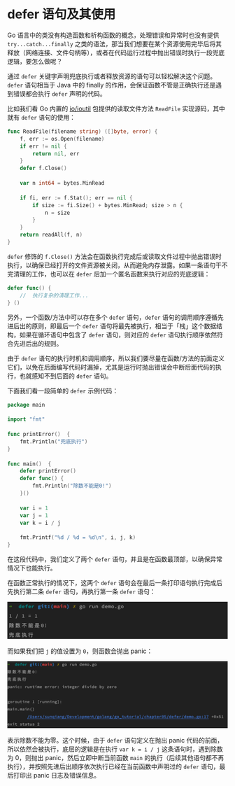 # defer 语句及其使用

Go 语言中的类没有构造函数和析构函数的概念，处理错误和异常时也没有提供 `try...catch...finally` 之类的语法，那当我们想要在某个资源使用完毕后将其释放（网络连接、文件句柄等），或者在代码运行过程中抛出错误时执行一段兜底逻辑，要怎么做呢？

通过 `defer` 关键字声明兜底执行或者释放资源的语句可以轻松解决这个问题。`defer` 语句相当于 Java 中的 finally 的作用，会保证函数不管是正确执行还是遇到错误都会执行 `defer` 声明的代码。

比如我们看 Go 内置的 [io/ioutil](https://golang.google.cn/pkg/io/ioutil/) 包提供的读取文件方法 `ReadFile` 实现源码，其中就有 `defer` 语句的使用：

```go
func ReadFile(filename string) ([]byte, error) {
    f, err := os.Open(filename)
    if err != nil {
        return nil, err
    }
    defer f.Close()

    var n int64 = bytes.MinRead

    if fi, err := f.Stat(); err == nil {
        if size := fi.Size() + bytes.MinRead; size > n {
            n = size
        }
    }
    return readAll(f, n)
}
```

`defer` 修饰的 `f.Close()` 方法会在函数执行完成后或读取文件过程中抛出错误时执行，以确保已经打开的文件资源被关闭，从而避免内存泄露。如果一条语句干不完清理的工作，也可以在 `defer` 后加一个匿名函数来执行对应的兜底逻辑：

```go
defer func() { 
    //  执行复杂的清理工作... 
} ()
```

另外，一个函数/方法中可以存在多个 `defer` 语句，`defer` 语句的调用顺序遵循先进后出的原则，即最后一个 `defer` 语句将最先被执行，相当于「栈」这个数据结构，如果在循环语句中包含了 `defer` 语句，则对应的 `defer` 语句执行顺序依然符合先进后出的规则。

由于 `defer` 语句的执行时机和调用顺序，所以我们要尽量在函数/方法的前面定义它们，以免在后面编写代码时漏掉，尤其是运行时抛出错误会中断后面代码的执行，也就感知不到后面的 `defer` 语句。

下面我们看一段简单的 `defer` 示例代码：

```go
package main

import "fmt"

func printError()  {
    fmt.Println("兜底执行")
}

func main()  {
    defer printError()
    defer func() {
        fmt.Println("除数不能是0!")
    }()

    var i = 1
    var j = 1
    var k = i / j

    fmt.Printf("%d / %d = %d\n", i, j, k)
}
```

在这段代码中，我们定义了两个 `defer` 语句，并且是在函数最顶部，以确保异常情况下也能执行。

在函数正常执行的情况下，这两个 `defer` 语句会在最后一条打印语句执行完成后先执行第二条 `defer` 语句，再执行第一条 `defer` 语句：

![](../images/14.jpg)

而如果我们把 `j` 的值设置为 `0`，则函数会抛出 panic：

![](../images/15.jpg)

表示除数不能为零。这个时候，由于 `defer` 语句定义在抛出 panic 代码的前面，所以依然会被执行，底层的逻辑是在执行 `var k = i / j` 这条语句时，遇到除数为 0，则抛出 panic，然后立即中断当前函数 `main` 的执行（后续其他语句都不再执行），并按照先进后出顺序依次执行已经在当前函数中声明过的 `defer` 语句，最后打印出 panic 日志及错误信息。

